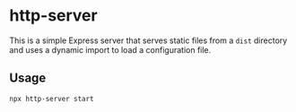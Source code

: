 # http-server

This is a simple Express server that serves static files from a `dist` directory and uses a dynamic import to load a configuration file.

## Usage

```bash
npx http-server start
